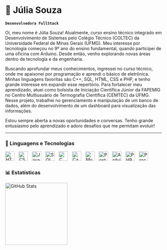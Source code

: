# 🚀 Júlia Souza

**`Desenvolvedora FullStack`**

Oi, meu nome é Júlia Souza! Atualmente, curso ensino técnico integrado em Desenvolvimento de Sistemas pelo Colégio Técnico (COLTEC) da Universidade Federal de Minas Gerais (UFMG). Meu interesse por tecnologia começou no 9º ano do ensino fundamental, quando participei de uma oficina com Arduino. Desde então, venho explorando novas áreas dentro da tecnologia e da engenharia.

Buscando aprofundar meus conhecimentos, ingressei no curso técnico, onde me apaixonei por programação e aprendi o básico de eletrônica. Minhas linguagens favoritas são C++, SQL, HTML, CSS e PHP, e tenho grande interesse em expandir esse repertório. Para fortalecer meu aprendizado, atuei como bolsista de Iniciação Científica Júnior da FAPEMIG no Centro Multiusuário de Termografia Científica (CEMTEC) da UFMG. Nesse projeto, trabalhei no gerenciamento e manipulação de um banco de dados, além do desenvolvimento de um dashboard para visualização das informações.

Estou sempre aberta a novas oportunidades e conversas. Tenho grande entusiasmo pelo aprendizado e adoro desafios que me permitam evoluir!

---

### 🤖 Linguagens e Tecnologias

<img 
    align="left" 
    alt="HTML"
    title="HTML" 
    width="30px" 
    style="padding-right: 10px;" 
    src="https://cdn.jsdelivr.net/gh/devicons/devicon@latest/icons/html5/html5-original.svg" 
/>
<img 
    align="left" 
    alt="CSS" 
    title="CSS"
    width="30px" 
    style="padding-right: 10px;" 
    src="https://cdn.jsdelivr.net/gh/devicons/devicon@latest/icons/css3/css3-original.svg" 
/>
<img 
    align="left" 
    alt="Java" 
    title="Java"
    width="30px" 
    style="padding-right: 10px;" 
    src="https://cdn.jsdelivr.net/gh/devicons/devicon@latest/icons/java/java-original.svg" 
/>
<img 
    align="left" 
    alt="SQL"
    title="SQL" 
    width="30px" 
    style="padding-right: 10px;" 
    src="https://cdn.jsdelivr.net/gh/devicons/devicon@latest/icons/azuresqldatabase/azuresqldatabase-original.svg" 
/>
<img 
    align="left" 
    alt="C"
    title="C" 
    width="30px" 
    style="padding-right: 10px;" 
    src="https://cdn.jsdelivr.net/gh/devicons/devicon@latest/icons/c/c-original.svg" 
/>
<img 
    align="left" 
    alt="C++" 
    title="C++"
    width="30px" 
    style="padding-right: 10px;" 
    src="https://cdn.jsdelivr.net/gh/devicons/devicon@latest/icons/cplusplus/cplusplus-original.svg" 
/>
<img 
    align="left" 
    alt="MySQL"
    title="MySQL" 
    width="30px" 
    style="padding-right: 10px;" 
    src="https://cdn.jsdelivr.net/gh/devicons/devicon@latest/icons/mysql/mysql-original.svg" 
/>
<img 
    align="left" 
    alt="PostgreSQL" 
    title="PostgreSQL"
    width="30px" 
    style="padding-right: 10px;" 
    src="https://cdn.jsdelivr.net/gh/devicons/devicon@latest/icons/postgresql/postgresql-original.svg" 
/>
<img 
    align="left" 
    alt="Arduino" 
    title="Arduino"
    width="30px" 
    style="padding-right: 10px;" 
    src="https://cdn.jsdelivr.net/gh/devicons/devicon@latest/icons/arduino/arduino-original-wordmark.svg" 
/>
<img 
    align="left" 
    alt="PHP" 
    title="PHP"
    width="30px" 
    style="padding-right: 10px;" 
    src="https://cdn.jsdelivr.net/gh/devicons/devicon@latest/icons/php/php-original.svg" 
/>
<img 
    align="left" 
    alt="Processing" 
    title="Processing"
    width="30px" 
    style="padding-right: 10px;" 
    src="https://cdn.jsdelivr.net/gh/devicons/devicon@latest/icons/processing/processing-original.svg" 
/>

<br/>
<br/>

### 📊 Estatísticas

<p>

<img 
      align="left" 
      alt="GitHub Stats" 
      height="200" 
      src="https://github-readme-stats.vercel.app/api/top-langs/?username=juliaSouza007&theme=tokyonight&layout=compact&custom_title=Tecnologias&langs_count=9" 
  />

</p>

